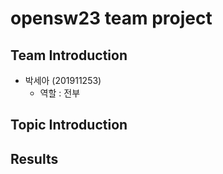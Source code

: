 # opensw23 team project

## Team Introduction
- 박세아 (201911253)
  - 역할 : 전부

## Topic Introduction

## Results
